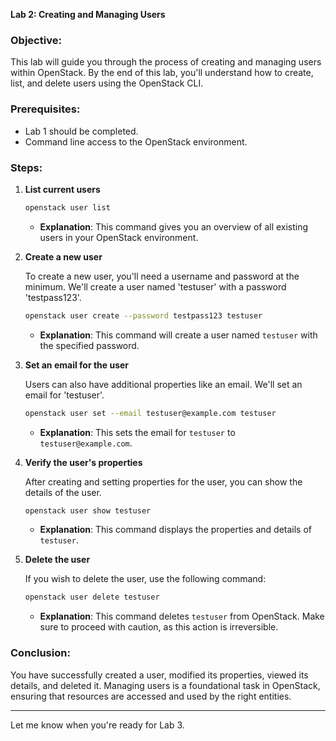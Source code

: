 **Lab 2: Creating and Managing Users**

### Objective:
This lab will guide you through the process of creating and managing users within OpenStack. By the end of this lab, you'll understand how to create, list, and delete users using the OpenStack CLI.

### Prerequisites:
- Lab 1 should be completed.
- Command line access to the OpenStack environment.

### Steps:

1. **List current users**

   ```bash
   openstack user list
   ```

    - **Explanation**: This command gives you an overview of all existing users in your OpenStack environment.

2. **Create a new user**

   To create a new user, you'll need a username and password at the minimum. We'll create a user named 'testuser' with a password 'testpass123'.

   ```bash
   openstack user create --password testpass123 testuser
   ```

    - **Explanation**: This command will create a user named `testuser` with the specified password.

3. **Set an email for the user**

   Users can also have additional properties like an email. We'll set an email for 'testuser'.

   ```bash
   openstack user set --email testuser@example.com testuser
   ```

    - **Explanation**: This sets the email for `testuser` to `testuser@example.com`.

4. **Verify the user's properties**

   After creating and setting properties for the user, you can show the details of the user.

   ```bash
   openstack user show testuser
   ```

    - **Explanation**: This command displays the properties and details of `testuser`.

5. **Delete the user**

   If you wish to delete the user, use the following command:

   ```bash
   openstack user delete testuser
   ```

    - **Explanation**: This command deletes `testuser` from OpenStack. Make sure to proceed with caution, as this action is irreversible.

### Conclusion:
You have successfully created a user, modified its properties, viewed its details, and deleted it. Managing users is a foundational task in OpenStack, ensuring that resources are accessed and used by the right entities.

---

Let me know when you're ready for Lab 3.